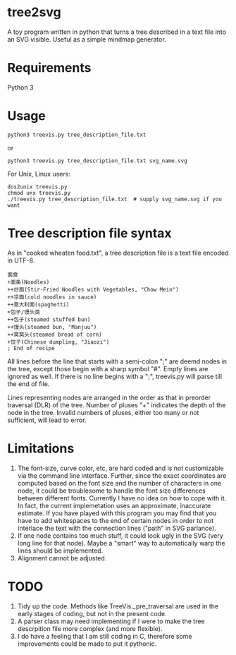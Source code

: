 # tree2svg
A toy program written in python that turns a tree described in a text file into an SVG visible.
Useful as a simple mindmap generator.

# Requirements
Python 3 

# Usage
```
python3 treevis.py tree_description_file.txt
```
or
```
python3 treevis.py tree_description_file.txt svg_name.svg
```

For Unix, Linux users:
```
dos2unix treevis.py
chmod u+x treevis.py
./treevis.py tree_description_file.txt  # supply svg_name.svg if you want
```

# Tree description file syntax
As in "cooked wheaten food.txt", a tree description file is a text file encoded in UTF-8.
```
面食
+面条(Noodles)
++炒面(Stir-Fried Noodles with Vegetables, "Chow Mein")
++凉面(cold noodles in sauce)
++意大利面(spaghetti)
+包子/馒头类
++包子(steamed stuffed bun)
++馒头(steamed bun, "Manjuu")
++窝窝头(steamed bread of corn)
+饺子(Chinese dumpling, "Jiaozi")
; End of recipe
```

All lines before the line that starts with a semi-colon ";" are deemd nodes in the tree, except those begin with a sharp symbol "#". Empty lines are ignored as well. If there is no line begins with a ";", treevis.py will parse till the end of file.

Lines representing nodes are arranged in the order as that in preorder traversal (DLR) of the tree. Number of pluses "+" indicates the depth of the node in the tree. Invalid numbers of pluses, either too many or not sufficient, will lead to error.

# Limitations
1. The font-size, curve color, etc, are hard coded and is not customizable via the command line interface. Further, since the exact coordinates are computed based on the font size and the number of characters in one node, it could be troublesome to handle the font size differences between different fonts. Currently I have no idea on how to cope with it. In fact, the current implemetation uses an approximate, inaccurate estimate. If you have played with this program you may find that you have to add whitespaces to the end of certain nodes in order to not interlace the text with the connection lines ("path" in SVG parlance).
2. If one node contains too much stuff, it could look ugly in the SVG (very long line for that node). Maybe a "smart" way to automatically warp the lines should be implemented.
3. Alignment cannot be adjusted.

# TODO
1. Tidy up the code. Methods like TreeVis._pre_traversal are used in the early stages of coding, but not in the present code. 
2. A parser class may need implementing if I were to make the tree descrpition file more complex (and more flexible).
3. I do have a feeling that I am still coding in C, therefore some improvements could be made to put it pythonic.
